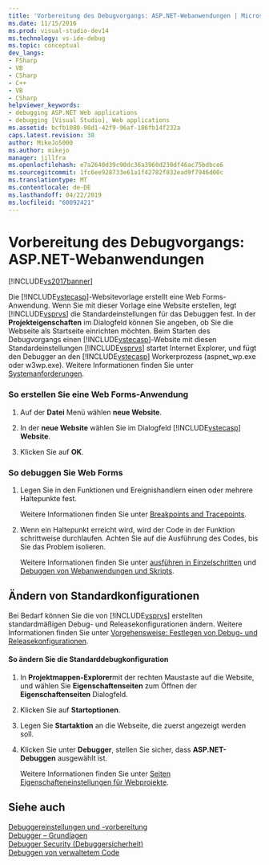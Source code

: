 ```yaml
---
title: 'Vorbereitung des Debugvorgangs: ASP.NET-Webanwendungen | Microsoft-Dokumentation'
ms.date: 11/15/2016
ms.prod: visual-studio-dev14
ms.technology: vs-ide-debug
ms.topic: conceptual
dev_langs:
- FSharp
- VB
- CSharp
- C++
- VB
- CSharp
helpviewer_keywords:
- debugging ASP.NET Web applications
- debugging [Visual Studio], Web applications
ms.assetid: bcfb1080-98d1-42f9-96af-186fb14f232a
caps.latest.revision: 38
author: MikeJo5000
ms.author: mikejo
manager: jillfra
ms.openlocfilehash: e7a2640d39c90dc36a3960d230df46ac75bdbce6
ms.sourcegitcommit: 1fc6ee928733e61a1f42782f832ead9f7946d00c
ms.translationtype: MT
ms.contentlocale: de-DE
ms.lasthandoff: 04/22/2019
ms.locfileid: "60092421"
---
```

# <a name="debugging-preparation-aspnet-web-applications"></a>Vorbereitung des Debugvorgangs: ASP.NET-Webanwendungen
[!INCLUDE[vs2017banner](../includes/vs2017banner.md)]

Die [!INCLUDE[vstecasp](../includes/vstecasp-md.md)]-Websitevorlage erstellt eine Web Forms-Anwendung. Wenn Sie mit dieser Vorlage eine Website erstellen, legt [!INCLUDE[vsprvs](../includes/vsprvs-md.md)] die Standardeinstellungen für das Debuggen fest. In der **Projekteigenschaften** im Dialogfeld können Sie angeben, ob Sie die Webseite als Startseite einrichten möchten. Beim Starten des Debugvorgangs einen [!INCLUDE[vstecasp](../includes/vstecasp-md.md)]-Website mit diesen Standardeinstellungen [!INCLUDE[vsprvs](../includes/vsprvs-md.md)] startet Internet Explorer, und fügt den Debugger an den [!INCLUDE[vstecasp](../includes/vstecasp-md.md)] Workerprozess (aspnet_wp.exe oder w3wp.exe). Weitere Informationen finden Sie unter [Systemanforderungen](../debugger/aspnet-debugging-system-requirements.md).  
  
### <a name="to-create-a-web-forms-application"></a>So erstellen Sie eine Web Forms-Anwendung  
  
1. Auf der **Datei** Menü wählen **neue Website**.  
  
2. In der **neue Website** wählen Sie im Dialogfeld [!INCLUDE[vstecasp](../includes/vstecasp-md.md)] **Website**.  
  
3. Klicken Sie auf **OK**.  
  
### <a name="to-debug-your-web-form"></a>So debuggen Sie Web Forms  
  
1. Legen Sie in den Funktionen und Ereignishandlern einen oder mehrere Haltepunkte fest.  
  
     Weitere Informationen finden Sie unter [Breakpoints and Tracepoints](http://msdn.microsoft.com/fe4eedc1-71aa-4928-962f-0912c334d583).  
  
2. Wenn ein Haltepunkt erreicht wird, wird der Code in der Funktion schrittweise durchlaufen. Achten Sie auf die Ausführung des Codes, bis Sie das Problem isolieren.  
  
     Weitere Informationen finden Sie unter [ausführen in Einzelschritten](http://msdn.microsoft.com/8791dac9-64d1-4bb9-b59e-8d59af1833f9) und [Debuggen von Webanwendungen und Skripts](../debugger/debugging-web-applications-and-script.md).  
  
## <a name="changing-default-configurations"></a>Ändern von Standardkonfigurationen  
 Bei Bedarf können Sie die von [!INCLUDE[vsprvs](../includes/vsprvs-md.md)] erstellten standardmäßigen Debug- und Releasekonfigurationen ändern. Weitere Informationen finden Sie unter [Vorgehensweise: Festlegen von Debug- und Releasekonfigurationen](../debugger/how-to-set-debug-and-release-configurations.md).  
  
#### <a name="to-change-the-default-debug-configuration"></a>So ändern Sie die Standarddebugkonfiguration  
  
1. In **Projektmappen-Explorer**mit der rechten Maustaste auf die Website, und wählen Sie **Eigenschaftenseiten** zum Öffnen der **Eigenschaftenseiten** Dialogfeld.  
  
2. Klicken Sie auf **Startoptionen**.  
  
3. Legen Sie **Startaktion** an die Webseite, die zuerst angezeigt werden soll.  
  
4. Klicken Sie unter **Debugger**, stellen Sie sicher, dass **ASP.NET-Debuggen** ausgewählt ist.  
  
     Weitere Informationen finden Sie unter [Seiten Eigenschafteneinstellungen für Webprojekte](../debugger/property-pages-settings-for-web-projects.md).  
  
## <a name="see-also"></a>Siehe auch  
 [Debuggereinstellungen und -vorbereitung](../debugger/debugger-settings-and-preparation.md)   
 [Debugger – Grundlagen](../debugger/debugger-basics.md)   
 [Debugger Security (Debuggersicherheit)](../debugger/debugger-security.md)   
 [Debuggen von verwaltetem Code](../debugger/debugging-managed-code.md)
